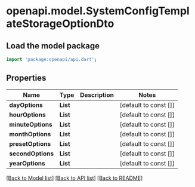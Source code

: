 # openapi.model.SystemConfigTemplateStorageOptionDto

## Load the model package
```dart
import 'package:openapi/api.dart';
```

## Properties
Name | Type | Description | Notes
------------ | ------------- | ------------- | -------------
**dayOptions** | **List<String>** |  | [default to const []]
**hourOptions** | **List<String>** |  | [default to const []]
**minuteOptions** | **List<String>** |  | [default to const []]
**monthOptions** | **List<String>** |  | [default to const []]
**presetOptions** | **List<String>** |  | [default to const []]
**secondOptions** | **List<String>** |  | [default to const []]
**yearOptions** | **List<String>** |  | [default to const []]

[[Back to Model list]](../README.md#documentation-for-models) [[Back to API list]](../README.md#documentation-for-api-endpoints) [[Back to README]](../README.md)


